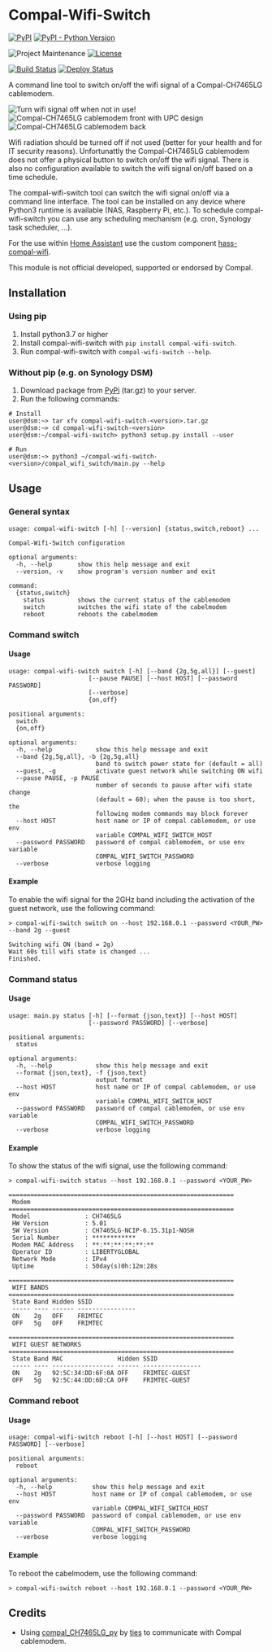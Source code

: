 # Compal-Wifi-Switch
[![PyPI][pypi-shield]][pypi]
[![PyPI - Python Version][pypi-python-version-shield]][pypi]

![Project Maintenance][maintenance-shield]
[![License][license-shield]][license]

[![Build Status][build-status-shield]][build-status]
[![Deploy Status][deploy-status-shield]][deploy-status]

A command line tool to switch on/off the wifi signal of a Compal-CH7465LG cablemodem.

![Turn wifi signal off when not in use!](images/icon.png)
![Compal-CH7465LG cablemodem front with UPC design](images/compal_modem-front-upc-design.png)
![Compal-CH7465LG cablemodem back](images/compal_modem_back.png)

Wifi radiation should be turned off if not used (better for your health and for IT security reasons). 
Unfortunattly the Compal-CH7465LG cablemodem does not offer a physical button to switch on/off the wifi signal.
There is also no configuration available to switch the wifi signal on/off based on a time schedule.

The compal-wifi-switch tool can switch the wifi signal on/off via a command line interface. 
The tool can be installed on any device where Python3 runtime is available (NAS, Raspberry Pi, etc.). 
To schedule compal-wifi-switch you can use any scheduling mechanism (e.g. cron, Synology task scheduler, ...).

For the use within [Home Assistant][home-assistant] use the custom component [hass-compal-wifi][hass-compal-wifi].

This module is not official developed, supported or endorsed by Compal.

## Installation
### Using pip
1. Install python3.7 or higher
1. Install compal-wifi-switch with ```pip install compal-wifi-switch```.
1. Run compal-wifi-switch with ```compal-wifi-switch --help```.

### Without pip (e.g. on Synology DSM)
1. Download package from [PyPi][pypi-files] (tar.gz) to your server.
1. Run the following commands:
```
# Install
user@dsm:~> tar xfv compal-wifi-switch-<version>.tar.gz
user@dsm:~> cd compal-wifi-switch-<version>
user@dsm:~/compal-wifi-switch> python3 setup.py install --user

# Run
user@dsm:~> python3 ~/compal-wifi-switch-<version>/compal_wifi_switch/main.py --help
```

## Usage

### General syntax
```
usage: compal-wifi-switch [-h] [--version] {status,switch,reboot} ...

Compal-Wifi-Switch configuration

optional arguments:
  -h, --help       show this help message and exit
  --version, -v    show program's version number and exit

command:
  {status,switch}
    status         shows the current status of the cablemodem
    switch         switches the wifi state of the cabelmodem  
    reboot         reboots the cabelmodem      
```

### Command switch
#### Usage
```
usage: compal-wifi-switch switch [-h] [--band {2g,5g,all}] [--guest]
                      [--pause PAUSE] [--host HOST] [--password PASSWORD]
                      [--verbose]
                      {on,off}

positional arguments:
  switch
  {on,off}

optional arguments:
  -h, --help            show this help message and exit
  --band {2g,5g,all}, -b {2g,5g,all}
                        band to switch power state for (default = all)
  --guest, -g           activate guest network while switching ON wifi
  --pause PAUSE, -p PAUSE
                        number of seconds to pause after wifi state change
                        (default = 60); when the pause is too short, the
                        following modem commands may block forever
  --host HOST           host name or IP of compal cablemodem, or use env
                        variable COMPAL_WIFI_SWITCH_HOST
  --password PASSWORD   password of compal cablemodem, or use env variable
                        COMPAL_WIFI_SWITCH_PASSWORD
  --verbose             verbose logging
```
#### Example
To enable the wifi signal for the 2GHz band including the activation of the guest network, use the following command:
```
> compal-wifi-switch switch on --host 192.168.0.1 --password <YOUR_PW> --band 2g --guest

Switching wifi ON (band = 2g)
Wait 60s till wifi state is changed ...
Finished.
```

### Command status
#### Usage
```
usage: main.py status [-h] [--format {json,text}] [--host HOST]
                      [--password PASSWORD] [--verbose]

positional arguments:
  status

optional arguments:
  -h, --help            show this help message and exit
  --format {json,text}, -f {json,text}
                        output format
  --host HOST           host name or IP of compal cablemodem, or use env
                        variable COMPAL_WIFI_SWITCH_HOST
  --password PASSWORD   password of compal cablemodem, or use env variable
                        COMPAL_WIFI_SWITCH_PASSWORD
  --verbose             verbose logging
```

#### Example
To show the status of the wifi signal, use the following command:
```
> compal-wifi-switch status --host 192.168.0.1 --password <YOUR_PW>

==============================================================
 Modem
==============================================================
 Model               : CH7465LG
 HW Version          : 5.01
 SW Version          : CH7465LG-NCIP-6.15.31p1-NOSH
 Serial Number       : ************
 Modem MAC Address   : **:**:**:**:**:**
 Operator ID         : LIBERTYGLOBAL
 Network Mode        : IPv4
 Uptime              : 50day(s)0h:12m:28s

==============================================================
 WIFI BANDS
==============================================================
 State Band Hidden SSID
 ----- ---- ------ ----------------
 ON    2g   OFF    FRIMTEC
 OFF   5g   OFF    FRIMTEC

==============================================================
 WIFI GUEST NETWORKS
==============================================================
 State Band MAC               Hidden SSID
 ----- ---- ----------------- ------ ----------------
 ON    2g   92:5C:34:DD:6F:0A OFF    FRIMTEC-GUEST
 OFF   5g   92:5C:44:DD:6D:CA OFF    FRIMTEC-GUEST

```

### Command reboot
#### Usage
```
usage: compal-wifi-switch reboot [-h] [--host HOST] [--password PASSWORD] [--verbose]

positional arguments:
  reboot

optional arguments:
  -h, --help           show this help message and exit
  --host HOST          host name or IP of compal cablemodem, or use env
                       variable COMPAL_WIFI_SWITCH_HOST
  --password PASSWORD  password of compal cablemodem, or use env variable
                       COMPAL_WIFI_SWITCH_PASSWORD
  --verbose            verbose logging
```

#### Example
To reboot the cabelmodem, use the following command:
```
> compal-wifi-switch reboot --host 192.168.0.1 --password <YOUR_PW>
```

## Credits
* Using [compal_CH7465LG_py][compal-CH7465LG-py] by [ties][github-ties] to communicate with Compal cablemodem.


[maintenance-shield]: https://img.shields.io/maintenance/yes/2022.svg
[license-shield]: https://img.shields.io/github/license/frimtec/compal-wifi-switch.svg
[license]: https://opensource.org/licenses/Apache-2.0
[pypi-shield]: https://img.shields.io/pypi/v/compal-wifi-switch.svg 
[pypi-python-version-shield]: https://img.shields.io/pypi/pyversions/compal-wifi-switch.svg 
[pypi]: https://pypi.org/project/compal-wifi-switch/
[pypi-files]: https://pypi.org/project/compal-wifi-switch/#files
[build-status-shield]: https://github.com/frimtec/compal-wifi-switch/workflows/Build/badge.svg
[build-status]: https://github.com/frimtec/compal-wifi-switch/actions?query=workflow%3ABuild
[deploy-status-shield]: https://github.com/frimtec/compal-wifi-switch/workflows/Deploy%20release/badge.svg
[deploy-status]: https://github.com/frimtec/compal-wifi-switch/actions?query=workflow%3A%22Deploy+release%22
[home-assistant]: https://www.home-assistant.io/
[hass-compal-wifi]: https://github.com/frimtec/hass-compal-wifi
[compal-CH7465LG-py]: https://github.com/ties/compal_CH7465LG_py
[github-ties]: https://github.com/ties/
